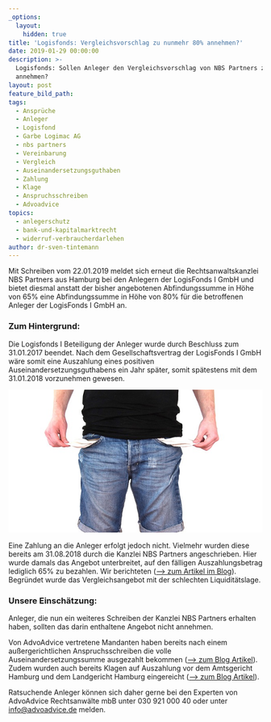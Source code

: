```yaml
---
_options:
  layout:
    hidden: true
title: 'Logisfonds: Vergleichsvorschlag zu nunmehr 80% annehmen?'
date: 2019-01-29 00:00:00
description: >-
  Logisfonds: Sollen Anleger den Vergleichsvorschlag von NBS Partners zu 80%
  annehmen?
layout: post
feature_bild_path:
tags:
  - Ansprüche
  - Anleger
  - Logisfond
  - Garbe Logimac AG
  - nbs partners
  - Vereinbarung
  - Vergleich
  - Auseinandersetzungsguthaben
  - Zahlung
  - Klage
  - Anspruchsschreiben
  - Advoadvice
topics:
  - anlegerschutz
  - bank-und-kapitalmarktrecht
  - widerruf-verbraucherdarlehen
author: dr-sven-tintemann
---
```


Mit Schreiben vom 22.01.2019 meldet sich erneut die Rechtsanwaltskanzlei NBS Partners aus Hamburg bei den Anlegern der LogisFonds I GmbH und bietet diesmal anstatt der bisher angebotenen Abfindungssumme in H&ouml;he von 65% eine Abfindungssumme in H&ouml;he von 80% f&uuml;r die betroffenen Anleger der LogisFonds I GmbH an.

### Zum Hintergrund:

Die Logisfonds I Beteiligung der Anleger wurde durch Beschluss zum 31.01.2017 beendet. Nach dem Gesellschaftsvertrag der LogisFonds I GmbH w&auml;re somit eine Auszahlung eines positiven Auseinandersetzungsguthabens ein Jahr sp&auml;ter, somit sp&auml;testens mit dem 31.01.2018 vorzunehmen gewesen.

![Taschen leer - Foto Pixabay](/uploads/no-money-2070384-640-4.jpg "Sind die Taschen der Logisfonds wirklich leer?")

Eine Zahlung an die Anleger erfolgt jedoch nicht. Vielmehr wurden diese bereits am 31.08.2018 durch die Kanzlei NBS Partners angeschrieben. Hier wurde damals das Angebot unterbreitet, auf den f&auml;lligen Auszahlungsbetrag lediglich 65% zu bezahlen. Wir berichteten ([--&gt; zum Artikel im Blog](/blog/logisfonds-i-auszahlung-nur-in-h%C3%B6he-von-65-an-sprint-anleger/)). Begr&uuml;ndet wurde das Vergleichsangebot mit der schlechten Liquidit&auml;tslage.

### Unsere Einsch&auml;tzung:

Anleger, die nun ein weiteres Schreiben der Kanzlei NBS Partners erhalten haben, sollten das darin enthaltene Angebot nicht annehmen.

Von AdvoAdvice vertretene Mandanten haben bereits nach einem au&szlig;ergerichtlichen Anspruchsschreiben die volle Auseinandersetzungssumme ausgezahlt bekommen ([--&gt; zum Blog Artikel](/blog/logisfonds-zahlt-kompletten-auseinandersetzungsbetrag-nach-zahlungsaufforderung/)). Zudem wurden auch bereits Klagen auf Auszahlung vor dem Amtsgericht Hamburg und dem Landgericht Hamburg eingereicht ([--&gt; zum Blog Artikel](/blog/logisfonds-i-klage-auf-auszahlung-vor-ag-hamburg-eingereicht/)).

Ratsuchende Anleger k&ouml;nnen sich daher gerne bei den Experten von AdvoAdvice Rechtsanw&auml;lte mbB unter 030 921 000 40 oder unter info@advoadvice.de melden.